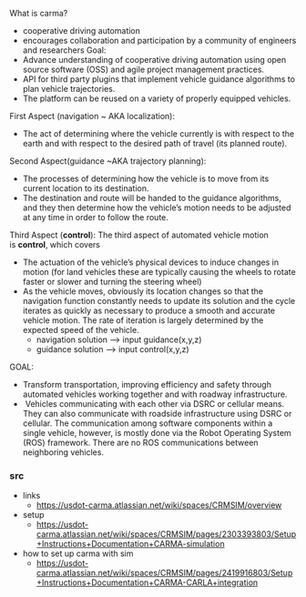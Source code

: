 

What is carma?
- cooperative driving automation
- encourages collaboration and participation by a community of engineers and researchers
Goal:
- Advance understanding of cooperative driving automation using open source software (OSS) and agile project management practices.
- API for third party plugins that implement vehicle guidance algorithms to plan vehicle trajectories.
- The platform can be reused on a variety of properly equipped vehicles.


First Aspect (navigation ~ AKA localization):
- The act of determining where the vehicle currently is with respect to the earth and with respect to the desired path of travel (its planned route).

Second Aspect(guidance ~AKA trajectory planning):
-   The processes of determining how the vehicle is to move from its current location to its destination. 
- The destination and route will be handed to the guidance algorithms, and they then determine how the vehicle’s motion needs to be adjusted at any time in order to follow the route.

Third Aspect (**control**):
The third aspect of automated vehicle motion is **control**, which covers 

- The actuation of the vehicle’s physical devices to induce changes in motion (for land vehicles these are typically causing the wheels to rotate faster or slower and turning the steering wheel) 
-  As the vehicle moves, obviously its location changes so that the navigation function constantly needs to update its solution and the cycle iterates as quickly as necessary to produce a smooth and accurate vehicle motion. The rate of iteration is largely determined by the expected speed of the vehicle.
	- navigation solution --> input guidance(x,y,z)
	- guidance solution --> input control(x,y,z)


GOAL:
- Transform transportation, improving efficiency and safety through automated vehicles working together and with roadway infrastructure.
-  Vehicles communicating with each other via DSRC or cellular means. They can also communicate with roadside infrastructure using DSRC or cellular. The communication among software components within a single vehicle, however, is mostly done via the Robot Operating System (ROS) framework. There are no ROS communications between neighboring vehicles.



### src 
- links
	- https://usdot-carma.atlassian.net/wiki/spaces/CRMSIM/overview
- setup
	- https://usdot-carma.atlassian.net/wiki/spaces/CRMSIM/pages/2303393803/Setup+Instructions+Documentation+CARMA-simulation
- how to set up carma with sim
	- https://usdot-carma.atlassian.net/wiki/spaces/CRMSIM/pages/2419916803/Setup+Instructions+Documentation+CARMA-CARLA+integration

